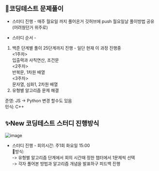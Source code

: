 <h2>🎈코딩테스트 문제풀이</h2>

- 스터디 진행 - 
  매주 월요일 까지 풀어온거 깃허브에 push 
  월요일날 풀이방법 공유(어려웠던거 위주로)

- 스터디 순서 -
1. 백준 단계별 풀이 25단계까지 진행 - 일단 현재 이 과정 진행중<br>
  <1주차><br>
  입출력과 사칙연산, 조건문<br>
  <2주차><br>
  반복문, 1차원 배열<br>
  <3주차><br>
  문자열, 심화1, 2차원 배열<br>
2. 유형별 알고리즘 문제 해결

준영: JS -> Python 변경 할수도 있음<br>
민식: C++

<h2>✨New 코딩테스트 스터디 진행방식</h2>

![image](https://github.com/Jayjunyoung/Algorithm_Practice/assets/101504017/56e44b7e-ec80-4024-8845-d75dfd0156fd)


- 스터디 진행 -
  회의시간: 주1회 화요일 15:00<br>
  🎈방식: <br>-> 유형별 알고리즘 단계에서 회의 시간때 정한 챕터에서 1문제씩 선택<br>
  -> 각자 풀어본 방법과 알고리즘 개념을 발표하구 피드백 진행
